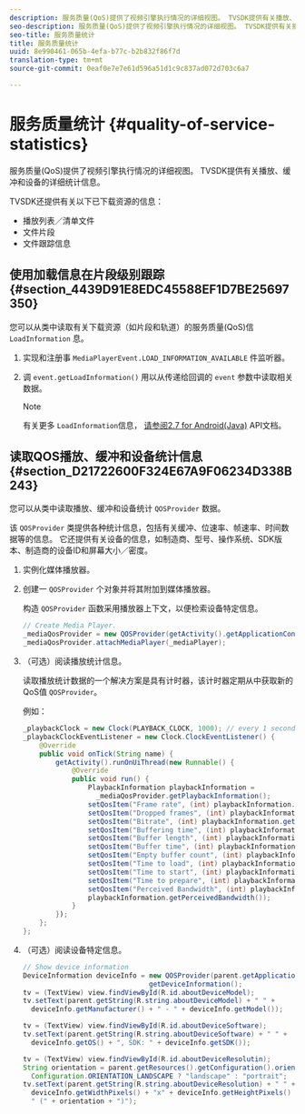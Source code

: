 ```yaml
---
description: 服务质量(QoS)提供了视频引擎执行情况的详细视图。 TVSDK提供有关播放、缓冲和设备的详细统计信息。
seo-description: 服务质量(QoS)提供了视频引擎执行情况的详细视图。 TVSDK提供有关播放、缓冲和设备的详细统计信息。
seo-title: 服务质量统计
title: 服务质量统计
uuid: 8e990461-065b-4efa-b77c-b2b832f86f7d
translation-type: tm+mt
source-git-commit: 0eaf0e7e7e61d596a51d1c9c837ad072d703c6a7

---
```



# 服务质量统计 {#quality-of-service-statistics}

服务质量(QoS)提供了视频引擎执行情况的详细视图。 TVSDK提供有关播放、缓冲和设备的详细统计信息。

TVSDK还提供有关以下已下载资源的信息：

* 播放列表／清单文件
* 文件片段
* 文件跟踪信息

## 使用加载信息在片段级别跟踪 {#section_4439D91E8EDC45588EF1D7BE25697350}

您可以从类中读取有关下载资源（如片段和轨道）的服务质量(QoS)信 `LoadInformation` 息。

1. 实现和注册事 `MediaPlayerEvent.LOAD_INFORMATION_AVAILABLE` 件监听器。
1. 调 `event.getLoadInformation()` 用以从传递给回调的 `event` 参数中读取相关数据。

   >[!NOTE]
   >
   >有关更多 `LoadInformation`信息， [请参阅2.7 for Android(Java)](https://help.adobe.com/en_US/primetime/api/psdk/javadoc_2.7/index.html) API文档。

## 读取QOS播放、缓冲和设备统计信息 {#section_D21722600F324E67A9F06234D338B243}

您可以从类中读取播放、缓冲和设备统计 `QOSProvider` 数据。

该 `QOSProvider` 类提供各种统计信息，包括有关缓冲、位速率、帧速率、时间数据等的信息。 它还提供有关设备的信息，如制造商、型号、操作系统、SDK版本、制造商的设备ID和屏幕大小／密度。

1. 实例化媒体播放器。
1. 创建一 `QOSProvider` 个对象并将其附加到媒体播放器。

   构造 `QOSProvider` 函数采用播放器上下文，以便检索设备特定信息。

   ```java
   // Create Media Player. 
   _mediaQosProvider = new QOSProvider(getActivity().getApplicationContext()); 
   _mediaQosProvider.attachMediaPlayer(_mediaPlayer);
   ```

1. （可选）阅读播放统计信息。

   读取播放统计数据的一个解决方案是具有计时器，该计时器定期从中获取新的QoS值 `QOSProvider`。

   例如：

   ```java
   _playbackClock = new Clock(PLAYBACK_CLOCK, 1000); // every 1 second 
   _playbackClockEventListener = new Clock.ClockEventListener() { 
       @Override 
       public void onTick(String name) { 
           getActivity().runOnUiThread(new Runnable() { 
               @Override 
               public void run() { 
                   PlaybackInformation playbackInformation =  
                     _mediaQosProvider.getPlaybackInformation();  
                   setQosItem("Frame rate", (int) playbackInformation.getFrameRate());  
                   setQosItem("Dropped frames", (int) playbackInformation.getDroppedFrameCount()); 
                   setQosItem("Bitrate", (int) playbackInformation.getBitrate()); 
                   setQosItem("Buffering time", (int) playbackInformation.getBufferingTime());  
                   setQosItem("Buffer length", (int) playbackInformation.getBufferLength());  
                   setQosItem("Buffer time", (int) playbackInformation.getBufferTime());  
                   setQosItem("Empty buffer count", (int) playbackInformation.getEmptyBufferCount());  
                   setQosItem("Time to load", (int) playbackInformation.getTimeToLoad());  
                   setQosItem("Time to start", (int) playbackInformation.getTimeToStart()); 
                   setQosItem("Time to prepare", (int) playbackInformation.getTimeToPrepare()); 
                   setQosItem("Perceived Bandwidth", (int) playbackInformation.getPerceivedBandwidth());   
                   playbackInformation.getPerceivedBandwidth()); 
               } 
           }); 
       }; 
   }; 
   ```

1. （可选）阅读设备特定信息。

   ```java
   // Show device information 
   DeviceInformation deviceInfo = new QOSProvider(parent.getApplicationContext()). 
                                  getDeviceInformation(); 
   tv = (TextView) view.findViewById(R.id.aboutDeviceModel); 
   tv.setText(parent.getString(R.string.aboutDeviceModel) + " " +  
     deviceInfo.getManufacturer() + " - " + deviceInfo.getModel()); 
   
   tv = (TextView) view.findViewById(R.id.aboutDeviceSoftware); 
   tv.setText(parent.getString(R.string.aboutDeviceSoftware) + " " +  
     deviceInfo.getOS() + ", SDK: " + deviceInfo.getSDK()); 
   
   tv = (TextView) view.findViewById(R.id.aboutDeviceResolutin); 
   String orientation = parent.getResources().getConfiguration().orientation ==  
     Configuration.ORIENTATION_LANDSCAPE ? "landscape" : "portrait"; 
   tv.setText(parent.getString(R.string.aboutDeviceResolution) + " " +  
     deviceInfo.getWidthPixels() + "x" + deviceInfo.getHeightPixels() +  
     " (" + orientation + ")"); 
   ```

